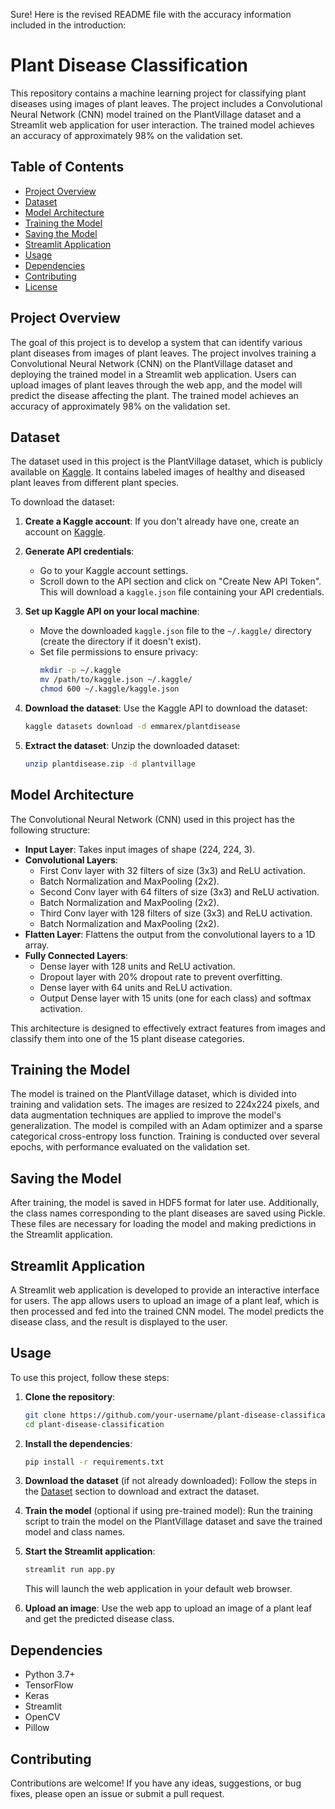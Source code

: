 Sure! Here is the revised README file with the accuracy information included in the introduction:

# Plant Disease Classification

This repository contains a machine learning project for classifying plant diseases using images of plant leaves. The project includes a Convolutional Neural Network (CNN) model trained on the PlantVillage dataset and a Streamlit web application for user interaction. The trained model achieves an accuracy of approximately 98% on the validation set.

## Table of Contents

- [Project Overview](#project-overview)
- [Dataset](#dataset)
- [Model Architecture](#model-architecture)
- [Training the Model](#training-the-model)
- [Saving the Model](#saving-the-model)
- [Streamlit Application](#streamlit-application)
- [Usage](#usage)
- [Dependencies](#dependencies)
- [Contributing](#contributing)
- [License](#license)

## Project Overview

The goal of this project is to develop a system that can identify various plant diseases from images of plant leaves. The project involves training a Convolutional Neural Network (CNN) on the PlantVillage dataset and deploying the trained model in a Streamlit web application. Users can upload images of plant leaves through the web app, and the model will predict the disease affecting the plant. The trained model achieves an accuracy of approximately 98% on the validation set.

## Dataset

The dataset used in this project is the PlantVillage dataset, which is publicly available on [Kaggle](https://www.kaggle.com/emmarex/plantdisease). It contains labeled images of healthy and diseased plant leaves from different plant species.

To download the dataset:

1. **Create a Kaggle account**:
   If you don't already have one, create an account on [Kaggle](https://www.kaggle.com/).

2. **Generate API credentials**:
   - Go to your Kaggle account settings.
   - Scroll down to the API section and click on "Create New API Token". This will download a `kaggle.json` file containing your API credentials.

3. **Set up Kaggle API on your local machine**:
   - Move the downloaded `kaggle.json` file to the `~/.kaggle/` directory (create the directory if it doesn't exist).
   - Set file permissions to ensure privacy:
     ```bash
     mkdir -p ~/.kaggle
     mv /path/to/kaggle.json ~/.kaggle/
     chmod 600 ~/.kaggle/kaggle.json
     ```

4. **Download the dataset**:
   Use the Kaggle API to download the dataset:
   ```bash
   kaggle datasets download -d emmarex/plantdisease
   ```

5. **Extract the dataset**:
   Unzip the downloaded dataset:
   ```bash
   unzip plantdisease.zip -d plantvillage
   ```

## Model Architecture

The Convolutional Neural Network (CNN) used in this project has the following structure:

- **Input Layer**: Takes input images of shape (224, 224, 3).
- **Convolutional Layers**: 
  - First Conv layer with 32 filters of size (3x3) and ReLU activation.
  - Batch Normalization and MaxPooling (2x2).
  - Second Conv layer with 64 filters of size (3x3) and ReLU activation.
  - Batch Normalization and MaxPooling (2x2).
  - Third Conv layer with 128 filters of size (3x3) and ReLU activation.
  - Batch Normalization and MaxPooling (2x2).
- **Flatten Layer**: Flattens the output from the convolutional layers to a 1D array.
- **Fully Connected Layers**: 
  - Dense layer with 128 units and ReLU activation.
  - Dropout layer with 20% dropout rate to prevent overfitting.
  - Dense layer with 64 units and ReLU activation.
  - Output Dense layer with 15 units (one for each class) and softmax activation.

This architecture is designed to effectively extract features from images and classify them into one of the 15 plant disease categories.

## Training the Model

The model is trained on the PlantVillage dataset, which is divided into training and validation sets. The images are resized to 224x224 pixels, and data augmentation techniques are applied to improve the model's generalization. The model is compiled with an Adam optimizer and a sparse categorical cross-entropy loss function. Training is conducted over several epochs, with performance evaluated on the validation set.

## Saving the Model

After training, the model is saved in HDF5 format for later use. Additionally, the class names corresponding to the plant diseases are saved using Pickle. These files are necessary for loading the model and making predictions in the Streamlit application.

## Streamlit Application

A Streamlit web application is developed to provide an interactive interface for users. The app allows users to upload an image of a plant leaf, which is then processed and fed into the trained CNN model. The model predicts the disease class, and the result is displayed to the user.

## Usage

To use this project, follow these steps:

1. **Clone the repository**:
   ```bash
   git clone https://github.com/your-username/plant-disease-classification.git
   cd plant-disease-classification
   ```

2. **Install the dependencies**:
   ```bash
   pip install -r requirements.txt
   ```

3. **Download the dataset** (if not already downloaded):
   Follow the steps in the [Dataset](#dataset) section to download and extract the dataset.

4. **Train the model** (optional if using pre-trained model):
   Run the training script to train the model on the PlantVillage dataset and save the trained model and class names.

5. **Start the Streamlit application**:
   ```bash
   streamlit run app.py
   ```
   This will launch the web application in your default web browser.

6. **Upload an image**:
   Use the web app to upload an image of a plant leaf and get the predicted disease class.

## Dependencies

- Python 3.7+
- TensorFlow
- Keras
- Streamlit
- OpenCV
- Pillow

## Contributing

Contributions are welcome! If you have any ideas, suggestions, or bug fixes, please open an issue or submit a pull request.
